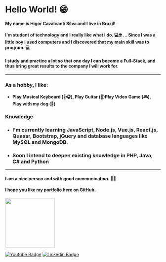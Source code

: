 # Hello World! 😁

#### My name is Higor Cavalcanti Silva and I live in Brazil!

#### I'm student of technology and I really like what I do. 💻🤓 ... Since I was a little boy I used computers and I discovered that my main skill was to program. 💻

#### **I study and practice a lot so that one day I can become a Full-Stack, and thus bring great results to the company I will work for.**
---------------------------------------------------------
### **As a hobby, I like:**
- #### Play Musical Keyboard (🎹🎧), Play Guitar (🎸)Play Video Game (🎮), Play with my dog (🐶)

### **Knowledge**

- ### I'm currently learning JavaScript, Node.js, Vue.js, React.js, Quasar, Bootstrap, jQuery and database languages ​​like MySQL and MongoDB.

- ### Soon I intend to deepen existing knowledge in PHP, Java, C# and Python
---------------------------------------------------------
#### I am a nice person and with good communication. 🙂😉

#### I hope you like my portfolio here on GitHub.

[<img src="https://news.comschool.com.br/wp-content/uploads/2017/12/icone-instagram-e1512741581979.jpg" width="160">
](https://www.instagram.com/dev_hicker/)

[![Youtube Badge](https://img.shields.io/badge/-Youtube-FF0000?style=flat-square&labelColor=FF0000&logo=youtube&logoColor=white&link=https://www.youtube.com/channel/UCNxl5KiX66IxogBo33kSnfw?view_as=subscriber)](https://www.youtube.com/channel/UCNxl5KiX66IxogBo33kSnfw?view_as=subscriber)
[![Linkedin Badge](https://img.shields.io/badge/-LinkedIn-blue?style=flat-square&logo=Linkedin&logoColor=white&link=https://www.linkedin.com/in/higor-cavalcanti-silva-b645aa174/)](https://www.linkedin.com/in/higor-cavalcanti-silva-b645aa174/)
